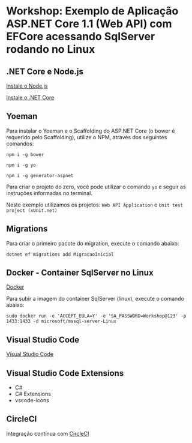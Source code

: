 # Workshop: Exemplo de Aplicação ASP.NET Core 1.1 (Web API) com EFCore acessando SqlServer rodando no Linux

## .NET Core e Node.js
[Instale o Node.js](https://nodejs.org/en/)

[Instale o .NET Core](http://www.dot.net)

## Yoeman
Para instalar o Yoeman e o Scaffolding do ASP.NET Core (o bower é requerido pelo Scaffolding), utilize o NPM, através dos seguintes comandos:

`npm i -g bower`

`npm i -g yo`

`npm i -g generator-aspnet`


Para criar o projeto do zero, você pode utilizar o comando `yo` e seguir as instruções informadas no terminal.

Neste exemplo utilizamos os projetos: `Web API Application` e `Unit test project (xUnit.net)`

## Migrations
Para criar o primeiro pacote do migration, execute o comando abaixo:

`dotnet ef migrations add MigracaoInicial`

## Docker - Container SqlServer no Linux
[Docker](https://www.docker.com/products/docker)

Para subir a imagem do container SqlServer (linux), execute o comando abaixo:

`sudo docker run -e 'ACCEPT_EULA=Y' -e 'SA_PASSWORD=Workshop@123' -p 1433:1433 -d microsoft/mssql-server-Linux`

## Visual Studio Code
[Visual Studio Code](https://code.visualstudio.com/)

## Visual Studio Code Extensions
- C#
- C# Extensions
- vscode-icons

## CircleCI
Integração contínua com [CircleCI](http://circleci.com)
